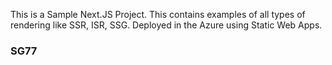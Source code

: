This is a Sample Next.JS Project.
This contains examples of all types of rendering like SSR, ISR, SSG.
Deployed in the Azure using Static Web Apps.
### SG77
